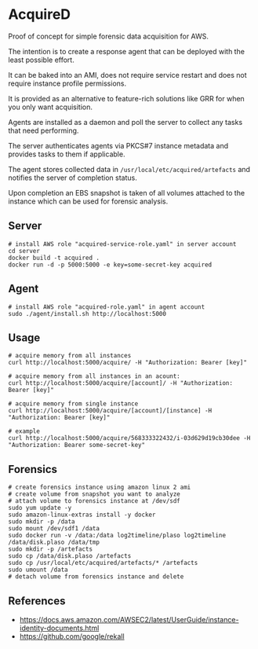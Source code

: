 # AcquireD

Proof of concept for simple forensic data acquisition for AWS.

The intention is to create a response agent that can be deployed with the least possible effort.

It can be baked into an AMI, does not require service restart and does not require instance profile permissions.

It is provided as an alternative to feature-rich solutions like GRR for when you only want acquisition.

Agents are installed as a daemon and poll the server to collect any tasks that need performing.

The server authenticates agents via PKCS#7 instance metadata and provides tasks to them if applicable.

The agent stores collected data in `/usr/local/etc/acquired/artefacts` and notifies the server of completion status.

Upon completion an EBS snapshot is taken of all volumes attached to the instance which can be used for forensic analysis.

## Server
```
# install AWS role "acquired-service-role.yaml" in server account
cd server
docker build -t acquired .
docker run -d -p 5000:5000 -e key=some-secret-key acquired
```

## Agent
```
# install AWS role "acquired-role.yaml" in agent account
sudo ./agent/install.sh http://localhost:5000
```

## Usage
```
# acquire memory from all instances
curl http://localhost:5000/acquire/ -H "Authorization: Bearer [key]"

# acquire memory from all instances in an acount:
curl http://localhost:5000/acquire/[account]/ -H "Authorization: Bearer [key]"

# acquire memory from single instance
curl http://localhost:5000/acquire/[account]/[instance] -H "Authorization: Bearer [key]"

# example
curl http://localhost:5000/acquire/568333322432/i-03d629d19cb30dee -H "Authorization: Bearer some-secret-key"
```

## Forensics
```
# create forensics instance using amazon linux 2 ami
# create volume from snapshot you want to analyze
# attach volume to forensics instance at /dev/sdf
sudo yum update -y
sudo amazon-linux-extras install -y docker
sudo mkdir -p /data
sudo mount /dev/sdf1 /data
sudo docker run -v /data:/data log2timeline/plaso log2timeline /data/disk.plaso /data/tmp
sudo mkdir -p /artefacts
sudo cp /data/disk.plaso /artefacts
sudo cp /usr/local/etc/acquired/artefacts/* /artefacts
sudo umount /data
# detach volume from forensics instance and delete
```

## References
- https://docs.aws.amazon.com/AWSEC2/latest/UserGuide/instance-identity-documents.html
- https://github.com/google/rekall
